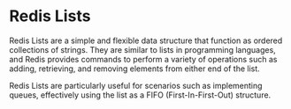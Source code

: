 # Redis Lists

Redis Lists are a simple and flexible data structure that function as ordered collections of strings. They are similar to lists in programming languages, and Redis provides commands to perform a variety of operations such as adding, retrieving, and removing elements from either end of the list.

Redis Lists are particularly useful for scenarios such as implementing queues, effectively using the list as a FIFO (First-In-First-Out) structure.
